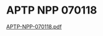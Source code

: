 # APTP NPP 070118

[APTP-NPP-070118.pdf](APTP%20NPP%20070118%202961b22a383e4bee9a8460042f3550ed/APTP-NPP-070118.pdf)